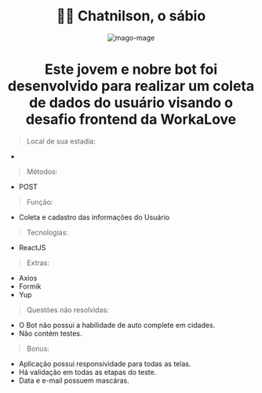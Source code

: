 <div align="center">
  <h1>🧙‍♂️ Chatnilson, o sábio </h1>
  
![mago-mage](https://user-images.githubusercontent.com/80493033/182497139-e60308a1-f4d0-423a-a66e-61a3d5c71694.gif)
  
</div>

<div align="center">
<h1> Este jovem e nobre bot foi desenvolvido para realizar um coleta de dados do usuário visando o desafio frontend da WorkaLove </h1>
</div>

>Local de sua estadia:
- 
  
>Métodos:
- POST
  
>Função:
- Coleta e cadastro das informações do Usuário
  
>Tecnologias:
- ReactJS
  
>Extras:
- Axios
- Formik
- Yup
  
>Questões não resolvidas:
- O Bot não possui a habilidade de auto complete em cidades.
- Não contém testes.
  
>Bonus:
- Aplicação possui responsividade para todas as telas.
- Há validação em todas as etapas do teste.
- Data e e-mail possuem mascáras.
  
